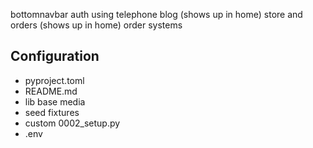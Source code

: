 bottomnavbar
auth using telephone
blog (shows up in home)
store and orders (shows up in home)
order systems

## Configuration
- pyproject.toml
- README.md
- lib base media
- seed fixtures
- custom 0002_setup.py
- .env

